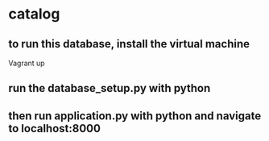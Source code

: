 # catalog

## to run this database, install the virtual machine
Vagrant up

## run the database_setup.py with python

## then run application.py with python and navigate to localhost:8000
